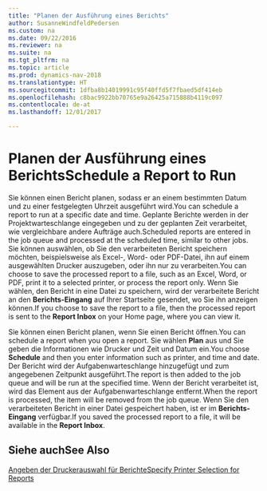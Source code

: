 ```yaml
---
title: "Planen der Ausführung eines Berichts"
author: SusanneWindfeldPedersen
ms.custom: na
ms.date: 09/22/2016
ms.reviewer: na
ms.suite: na
ms.tgt_pltfrm: na
ms.topic: article
ms.prod: dynamics-nav-2018
ms.translationtype: HT
ms.sourcegitcommit: 1dfba8b14019991c95f40ffd5f7fbaed5df414eb
ms.openlocfilehash: c8bac9922bb70765e9a26425a715888b4119c097
ms.contentlocale: de-at
ms.lasthandoff: 12/01/2017

---
```

    
# <a name="schedule-a-report-to-run"></a><span data-ttu-id="44bdb-102">Planen der Ausführung eines Berichts</span><span class="sxs-lookup"><span data-stu-id="44bdb-102">Schedule a Report to Run</span></span>
<span data-ttu-id="44bdb-103">Sie können einen Bericht planen, sodass er an einem bestimmten Datum und zu einer festgelegten Uhrzeit ausgeführt wird.</span><span class="sxs-lookup"><span data-stu-id="44bdb-103">You can schedule a report to run at a specific date and time.</span></span> <span data-ttu-id="44bdb-104">Geplante Berichte werden in der Projektwarteschlange eingegeben und zu der geplanten Zeit verarbeitet, wie vergleichbare andere Aufträge auch.</span><span class="sxs-lookup"><span data-stu-id="44bdb-104">Scheduled reports are entered in the job queue and processed at the scheduled time, similar to other jobs.</span></span> <span data-ttu-id="44bdb-105">Sie können auswählen, ob Sie den verarbeiteten Bericht speichern möchten, beispielsweise als Excel-, Word- oder PDF-Datei, ihn auf einem ausgewählten Drucker auszugeben, oder ihn nur zu verarbeiten.</span><span class="sxs-lookup"><span data-stu-id="44bdb-105">You can choose to save the processed report to a file, such as an Excel, Word, or PDF, print it to a selected printer, or process the report only.</span></span> <span data-ttu-id="44bdb-106">Wenn Sie wählen, den Bericht in eine Datei zu speichern, wird der verarbeitete Bericht an den **Berichts-Eingang** auf Ihrer Startseite gesendet, wo Sie ihn anzeigen können.</span><span class="sxs-lookup"><span data-stu-id="44bdb-106">If you choose to save the report to a file, then the processed report is sent to the **Report Inbox** on your Home page, where you can view it.</span></span> 

<span data-ttu-id="44bdb-107">Sie können einen Bericht planen, wenn Sie einen Bericht öffnen.</span><span class="sxs-lookup"><span data-stu-id="44bdb-107">You can schedule a report when you open a report.</span></span> <span data-ttu-id="44bdb-108">Sie wählen **Plan** aus und Sie geben die Informationen wie Drucker und Zeit und Datum ein.</span><span class="sxs-lookup"><span data-stu-id="44bdb-108">You choose **Schedule** and then you enter information such as printer, and time and date.</span></span> <span data-ttu-id="44bdb-109">Der Bericht wird der Aufgabenwarteschlange hinzugefügt und zum angegebenen Zeitpunkt ausgeführt.</span><span class="sxs-lookup"><span data-stu-id="44bdb-109">The report is then added to the job queue and will be run at the specified time.</span></span> <span data-ttu-id="44bdb-110">Wenn der Bericht verarbeitet ist, wird das Element aus der Aufgabenwarteschlange entfernt.</span><span class="sxs-lookup"><span data-stu-id="44bdb-110">When the report is processed, the item will be removed from the job queue.</span></span> <span data-ttu-id="44bdb-111">Wenn Sie den verarbeiteten Bericht in einer Datei gespeichert haben, ist er im **Berichts-Eingang** verfügbar.</span><span class="sxs-lookup"><span data-stu-id="44bdb-111">If you saved the processed report to a file, it will be available in the **Report Inbox**.</span></span>

## <a name="see-also"></a><span data-ttu-id="44bdb-112">Siehe auch</span><span class="sxs-lookup"><span data-stu-id="44bdb-112">See Also</span></span>
[<span data-ttu-id="44bdb-113">Angeben der Druckerauswahl für Berichte</span><span class="sxs-lookup"><span data-stu-id="44bdb-113">Specify Printer Selection for Reports</span></span>](ui-specify-printer-selection-reports.md) 

 


